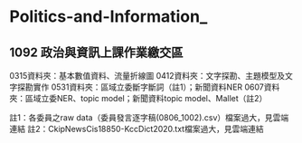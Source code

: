 # Politics-and-Information_
## 1092 政治與資訊上課作業繳交區

0315資料夾：基本數值資料、流量折線圖
0412資料夾：文字探勘、主題模型及文字探勘實作
0531資料夾：區域立委斷字斷詞（註1）；新聞資料NER
0607資料夾：區域立委NER、topic model；新聞資料topic model、Mallet（註2）







註1：各委員之raw data（委員發言逐字稿(0806_1002).csv）檔案過大，見雲端連結
註2：CkipNewsCis18850-KccDict2020.txt檔案過大，見雲端連結

